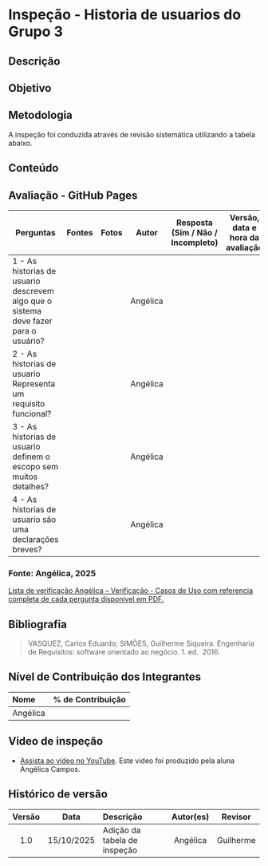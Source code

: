 # Inspeção - Historia de usuarios do Grupo 3

## Descrição

## Objetivo

## Metodologia
A inspeção foi conduzida através de revisão sistemática utilizando a tabela abaixo.

## Conteúdo
## Avaliação - GitHub Pages
|   Perguntas | Fontes  | Fotos | Autor| Resposta (Sim / Não / Incompleto) | Versão, data e hora da avaliação |
|----------|----------|---------|---------|---------|---------|
| 1 - As historias de usuario descrevem algo que o sistema deve fazer para o usuário?  |||Angélica |||
| 2 - As historias de usuario Representa um requisito funcional?   || |Angélica |||
| 3 - As historias de usuario definem o escopo sem muitos detalhes?   || |Angélica |||
| 4 - As historias de usuario são uma declarações breves?     |||Angélica |||

### **Fonte:** Angélica, 2025

[Lista de verificação Angélica – Verificação - Casos de Uso com referencia completa de cada pergunta disponivel em PDF.](../../../00_assets/pdfs/verificacao/.pdf)

## Bibliografia
> VASQUEZ, Carlos Eduardo; SIMÕES, Guilherme Siqueira. Engenharia de Requisitos: software orientado ao negócio. 1. ed.  2016.


## Nível de Contribuição dos Integrantes

| Nome | % de Contribuição |
| :--- | :---------------: |
|   Angélica    |       |

## Video de inspeção 
- [Assista ao vídeo no YouTube](). Este video foi produzido pela aluna Angélica Campos.


## Histórico de versão

| Versão | Data | Descrição | Autor(es) | Revisor |
| :----: | :--: | :-------- | :-------: | :-----: |
|1.0|	15/10/2025|	Adição da tabela de inspeção |	Angélica	|Guilherme     |